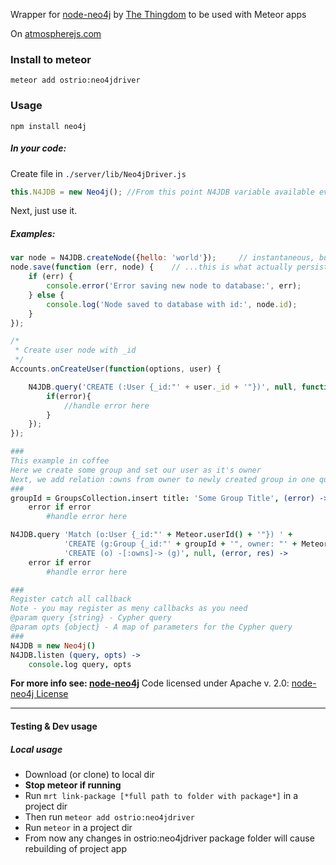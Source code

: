 Wrapper for [node-neo4j](https://github.com/thingdom/node-neo4j) by [The Thingdom](https://github.com/thingdom) to be used with Meteor apps

On [atmospherejs.com](https://atmospherejs.com/ostrio/neo4jdriver)

### Install to meteor
```
meteor add ostrio:neo4jdriver
```

### Usage
```
npm install neo4j
```

##### In your code:
Create file in ```./server/lib/Neo4jDriver.js```
```javascript
this.N4JDB = new Neo4j(); //From this point N4JDB variable available everywhere in your project
```

Next, just use it.

##### Examples:
```javascript
var node = N4JDB.createNode({hello: 'world'});     // instantaneous, but...
node.save(function (err, node) {    // ...this is what actually persists.
    if (err) {
        console.error('Error saving new node to database:', err);
    } else {
        console.log('Node saved to database with id:', node.id);
    }
});
```

```javascript
/*
 * Create user node with _id
 */
Accounts.onCreateUser(function(options, user) {

    N4JDB.query('CREATE (:User {_id:"' + user._id + '"})', null, function(err, res){
        if(error){
            //handle error here
        }
    });
});
```

```coffeescript
###
This example in coffee
Here we create some group and set our user as it's owner
Next, we add relation :owns from owner to newly created group in one query
###
groupId = GroupsCollection.insert title: 'Some Group Title', (error) ->
    error if error 
        #handle error here

N4JDB.query 'Match (o:User {_id:"' + Meteor.userId() + '"}) ' + 
            'CREATE (g:Group {_id:"' + groupId + '", owner: "' + Meteor.userId() + '", active: true}) ' + 
            'CREATE (o) -[:owns]-> (g)', null, (error, res) ->
    error if error
        #handle error here
```

```coffeescript
###
Register catch all callback
Note - you may register as meny callbacks as you need
@param query {string} - Cypher query
@param opts {object} - A map of parameters for the Cypher query 
###
N4JDB = new Neo4j()
N4JDB.listen (query, opts) ->
    console.log query, opts

```

**For more info see: [node-neo4j](https://github.com/thingdom/node-neo4j)**
Code licensed under Apache v. 2.0: [node-neo4j License](https://github.com/thingdom/node-neo4j/blob/master/LICENSE) 

-----
#### Testing & Dev usage
##### Local usage

 - Download (or clone) to local dir
 - **Stop meteor if running**
 - Run ```mrt link-package [*full path to folder with package*]``` in a project dir
 - Then run ```meteor add ostrio:neo4jdriver```
 - Run ```meteor``` in a project dir
 - From now any changes in ostrio:neo4jdriver package folder will cause rebuilding of project app
